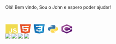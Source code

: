 Olá! Bem vindo, Sou o John e espero poder ajudar! 

<!--
**JohnLennonLeao/JohnLennonLEao** is a ✨ _special_ ✨ repository because its `README.md` (this file) appears on your GitHub profile.

Here are some ideas to get you started:

- 🔭 I’m currently working on ...
- 🌱 I’m currently learning ...
- 👯 I’m looking to collaborate on ...
- 🤔 I’m looking for help with ...
- 💬 Ask me about ...
- 📫 How to reach me: ...
- 😄 Pronouns: ...
- ⚡ Fun fact: ...
-->
##
<div align="center">



<!--<a href="https://github.com/JohnLennonLeao">
  <img height="180em" src="https://github-readme-stats.vercel.app/api?username=JohnLennonLeao&show_icons=true&theme=merko&include_all_commits=true&count_private=true"/>
  
  <img href="https://github-readme-stats.vercel.app/api?username=JohnLennonLeao&show_icons=true&theme=merko"/>-->
 
</div>



<div style="display: inline_block"><br>
  <img align="center" height="30" width="40" src="https://raw.githubusercontent.com/devicons/devicon/master/icons/javascript/javascript-plain.svg">
  <img align="center" height="30" width="40" src="https://raw.githubusercontent.com/devicons/devicon/master/icons/html5/html5-original.svg">
  <img align="center" height="30" width="40" src="https://raw.githubusercontent.com/devicons/devicon/master/icons/css3/css3-original.svg">
  <img align="center" height="30" width="40" src="https://raw.githubusercontent.com/devicons/devicon/master/icons/python/python-original.svg">
  <img align="center" height="30" width="40" src="https://raw.githubusercontent.com/devicons/devicon/master/icons/csharp/csharp-original.svg">
</div>

<div> 
    <a href="https://www.instagram.com/john_lennon_leao/" target="_blank"><img src="https://img.shields.io/badge/-Instagram-%23E4405F?style=for-the-badge&logo=instagram&logoColor=white" target="_blank"></a>
 	 <a href = "mailto:johnlennonleao@gmail.com"><img src="https://img.shields.io/badge/-Gmail-%23333?style=for-the-badge&logo=gmail&logoColor=white" target="_blank"></a>
  <a href="https://www.linkedin.com/in/john-lennon-le%C3%A3o-a54baa21a" target="_blank"><img src="https://img.shields.io/badge/-LinkedIn-%230077B5?style=for-the-badge&logo=linkedin&logoColor=white" target="_blank"></a> 
<a href="https://wa.me/qr/NUTOR3OUVURDM1" target="_blank"><img width="100" src="https://static.whatsapp.net/rsrc.php/v3/y7/r/DSxOAUB0raA.png" target="_blank"></a>
</div>

